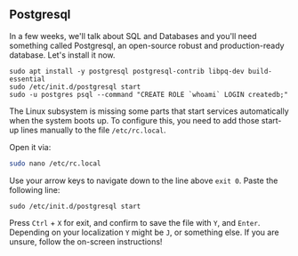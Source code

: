 ## Postgresql

In a few weeks, we'll talk about SQL and Databases and you'll need something called Postgresql,
an open-source robust and production-ready database. Let's install it now.

```
sudo apt install -y postgresql postgresql-contrib libpq-dev build-essential
sudo /etc/init.d/postgresql start
sudo -u postgres psql --command "CREATE ROLE `whoami` LOGIN createdb;"
```

The Linux subsystem is missing some parts that start services automatically when the system boots up. To configure this, you need to add those start-up lines manually to the file `/etc/rc.local`.

Open it via:

```bash
sudo nano /etc/rc.local
```

Use your arrow keys to navigate down to the line above `exit 0`.
Paste the following line:

```
sudo /etc/init.d/postgresql start
```

Press `Ctrl` + `X` for exit, and confirm to save the file with `Y`, and `Enter`. Depending on your localization `Y` might be `J`, or something else. If you are unsure, follow the on-screen instructions!
